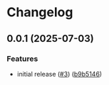 # Changelog

## 0.0.1 (2025-07-03)


### Features

* initial release ([#3](https://github.com/kircherlab/IGVF_MPRA_quantification/issues/3)) ([b9b5146](https://github.com/kircherlab/IGVF_MPRA_quantification/commit/b9b5146b67d2790eb2cef54aa59211b73b348116))
